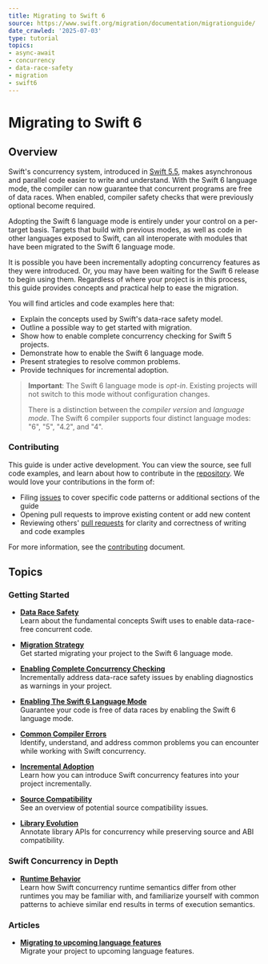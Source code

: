 ```yaml
---
title: Migrating to Swift 6
source: https://www.swift.org/migration/documentation/migrationguide/
date_crawled: '2025-07-03'
type: tutorial
topics:
- async-await
- concurrency
- data-race-safety
- migration
- swift6
---
```


# Migrating to Swift 6

## Overview

Swift's concurrency system, introduced in [Swift 5.5](https://www.swift.org/blog/swift-5.5-released/), makes asynchronous and parallel code easier to write and understand. With the Swift 6 language mode, the compiler can now guarantee that concurrent programs are free of data races. When enabled, compiler safety checks that were previously optional become required.

Adopting the Swift 6 language mode is entirely under your control on a per-target basis. Targets that build with previous modes, as well as code in other languages exposed to Swift, can all interoperate with modules that have been migrated to the Swift 6 language mode.

It is possible you have been incrementally adopting concurrency features as they were introduced. Or, you may have been waiting for the Swift 6 release to begin using them. Regardless of where your project is in this process, this guide provides concepts and practical help to ease the migration.

You will find articles and code examples here that:

- Explain the concepts used by Swift's data-race safety model.
- Outline a possible way to get started with migration.
- Show how to enable complete concurrency checking for Swift 5 projects.
- Demonstrate how to enable the Swift 6 language mode.
- Present strategies to resolve common problems.
- Provide techniques for incremental adoption.

> **Important**: The Swift 6 language mode is *opt-in*. Existing projects will not switch to this mode without configuration changes.
>
> There is a distinction between the *compiler version* and *language mode*. The Swift 6 compiler supports four distinct language modes: "6", "5", "4.2", and "4".

### Contributing

This guide is under active development. You can view the source, see full code examples, and learn about how to contribute in the [repository](https://github.com/apple/swift-migration-guide). We would love your contributions in the form of:

- Filing [issues](https://github.com/apple/swift-migration-guide/issues) to cover specific code patterns or additional sections of the guide
- Opening pull requests to improve existing content or add new content
- Reviewing others' [pull requests](https://github.com/apple/swift-migration-guide/pulls) for clarity and correctness of writing and code examples

For more information, see the [contributing](https://github.com/apple/swift-migration-guide/blob/main/CONTRIBUTING.md) document.

## Topics

### Getting Started

- **[Data Race Safety](/migration/documentation/swift-6-concurrency-migration-guide/dataracesafety)**  
  Learn about the fundamental concepts Swift uses to enable data-race-free concurrent code.

- **[Migration Strategy](/migration/documentation/swift-6-concurrency-migration-guide/migrationstrategy)**  
  Get started migrating your project to the Swift 6 language mode.

- **[Enabling Complete Concurrency Checking](/migration/documentation/swift-6-concurrency-migration-guide/completechecking)**  
  Incrementally address data-race safety issues by enabling diagnostics as warnings in your project.

- **[Enabling The Swift 6 Language Mode](/migration/documentation/swift-6-concurrency-migration-guide/swift6mode)**  
  Guarantee your code is free of data races by enabling the Swift 6 language mode.

- **[Common Compiler Errors](/migration/documentation/swift-6-concurrency-migration-guide/commonproblems)**  
  Identify, understand, and address common problems you can encounter while working with Swift concurrency.

- **[Incremental Adoption](/migration/documentation/swift-6-concurrency-migration-guide/incrementaladoption)**  
  Learn how you can introduce Swift concurrency features into your project incrementally.

- **[Source Compatibility](/migration/documentation/swift-6-concurrency-migration-guide/sourcecompatibility)**  
  See an overview of potential source compatibility issues.

- **[Library Evolution](/migration/documentation/swift-6-concurrency-migration-guide/libraryevolution)**  
  Annotate library APIs for concurrency while preserving source and ABI compatibility.

### Swift Concurrency in Depth

- **[Runtime Behavior](/migration/documentation/swift-6-concurrency-migration-guide/runtimebehavior)**  
  Learn how Swift concurrency runtime semantics differ from other runtimes you may be familiar with, and familiarize yourself with common patterns to achieve similar end results in terms of execution semantics.

### Articles

- **[Migrating to upcoming language features](/migration/documentation/swift-6-concurrency-migration-guide/featuremigration)**  
  Migrate your project to upcoming language features.